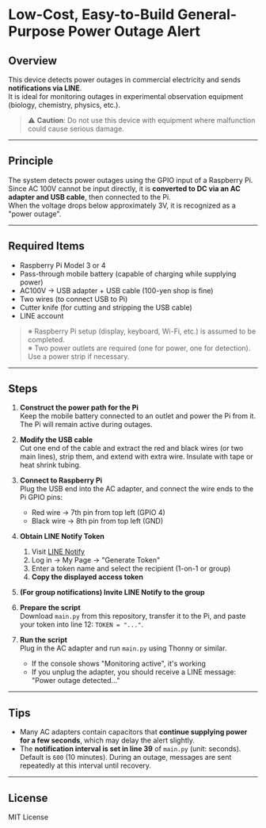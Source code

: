 # Low-Cost, Easy-to-Build General-Purpose Power Outage Alert

## Overview

This device detects power outages in commercial electricity and sends **notifications via LINE**.  
It is ideal for monitoring outages in experimental observation equipment (biology, chemistry, physics, etc.).

> ⚠️ **Caution**: Do not use this device with equipment where malfunction could cause serious damage.

---

## Principle

The system detects power outages using the GPIO input of a Raspberry Pi.  
Since AC 100V cannot be input directly, it is **converted to DC via an AC adapter and USB cable**, then connected to the Pi.  
When the voltage drops below approximately 3V, it is recognized as a "power outage".

---

## Required Items

- Raspberry Pi Model 3 or 4  
- Pass-through mobile battery (capable of charging while supplying power)  
- AC100V → USB adapter + USB cable (100-yen shop is fine)  
- Two wires (to connect USB to Pi)  
- Cutter knife (for cutting and stripping the USB cable)  
- LINE account  

> ※ Raspberry Pi setup (display, keyboard, Wi-Fi, etc.) is assumed to be completed.  
> ※ Two power outlets are required (one for power, one for detection). Use a power strip if necessary.

---

## Steps

1. **Construct the power path for the Pi**  
   Keep the mobile battery connected to an outlet and power the Pi from it. The Pi will remain active during outages.

2. **Modify the USB cable**  
   Cut one end of the cable and extract the red and black wires (or two main lines), strip them, and extend with extra wire. Insulate with tape or heat shrink tubing.

3. **Connect to Raspberry Pi**  
   Plug the USB end into the AC adapter, and connect the wire ends to the Pi GPIO pins:  
   - Red wire → 7th pin from top left (GPIO 4)  
   - Black wire → 8th pin from top left (GND)

4. **Obtain LINE Notify Token**  
   1. Visit [LINE Notify](https://notify-bot.line.me/ja/)  
   2. Log in → My Page → "Generate Token"  
   3. Enter a token name and select the recipient (1-on-1 or group)  
   4. **Copy the displayed access token**

5. **(For group notifications) Invite LINE Notify to the group**

6. **Prepare the script**  
   Download `main.py` from this repository, transfer it to the Pi, and paste your token into line 12: `TOKEN = "..."`.

7. **Run the script**  
   Plug in the AC adapter and run `main.py` using Thonny or similar.  
   - If the console shows "Monitoring active", it's working  
   - If you unplug the adapter, you should receive a LINE message: "Power outage detected..."

---

## Tips

- Many AC adapters contain capacitors that **continue supplying power for a few seconds**, which may delay the alert slightly.
- The **notification interval is set in line 39** of `main.py` (unit: seconds).  
  Default is `600` (10 minutes). During an outage, messages are sent repeatedly at this interval until recovery.

---

## License

MIT License
